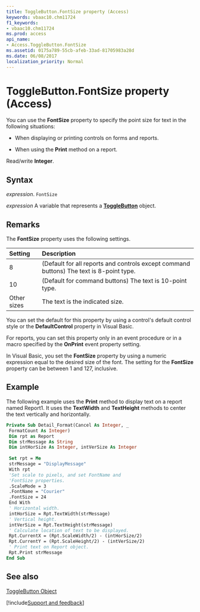 ```yaml
---
title: ToggleButton.FontSize property (Access)
keywords: vbaac10.chm11724
f1_keywords:
- vbaac10.chm11724
ms.prod: access
api_name:
- Access.ToggleButton.FontSize
ms.assetid: 0175a789-55cb-afeb-33ad-81705983a28d
ms.date: 06/08/2017
localization_priority: Normal
---
```



# ToggleButton.FontSize property (Access)

You can use the  **FontSize** property to specify the point size for text in the following situations:


- When displaying or printing controls on forms and reports.
    
- When using the  **Print** method on a report.
    

Read/write  **Integer**.


## Syntax

_expression_. `FontSize`

_expression_ A variable that represents a **[ToggleButton](Access.ToggleButton.md)** object.


## Remarks

The  **FontSize** property uses the following settings.



|Setting|Description|
|:-----|:-----|
|8|(Default for all reports and controls except command buttons) The text is 8-point type.|
|10|(Default for command buttons) The text is 10-point type.|
|Other sizes|The text is the indicated size.|

You can set the default for this property by using a control's default control style or the  **DefaultControl** property in Visual Basic.

For reports, you can set this property only in an event procedure or in a macro specified by the  **OnPrint** event property setting.

In Visual Basic, you set the  **FontSize** property by using a numeric expression equal to the desired size of the font. The setting for the **FontSize** property can be between 1 and 127, inclusive.


## Example

The following example uses the  **Print** method to display text on a report named Report1. It uses the **TextWidth** and **TextHeight** methods to center the text vertically and horizontally.


```vb
Private Sub Detail_Format(Cancel As Integer, _ 
 FormatCount As Integer) 
 Dim rpt as Report 
 Dim strMessage As String 
 Dim intHorSize As Integer, intVerSize As Integer 
 
 Set rpt = Me 
 strMessage = "DisplayMessage" 
 With rpt 
 'Set scale to pixels, and set FontName and 
 'FontSize properties. 
 .ScaleMode = 3 
 .FontName = "Courier" 
 .FontSize = 24 
 End With 
 ' Horizontal width. 
 intHorSize = Rpt.TextWidth(strMessage) 
 ' Vertical height. 
 intVerSize = Rpt.TextHeight(strMessage) 
 ' Calculate location of text to be displayed. 
 Rpt.CurrentX = (Rpt.ScaleWidth/2) - (intHorSize/2) 
 Rpt.CurrentY = (Rpt.ScaleHeight/2) - (intVerSize/2) 
 ' Print text on Report object. 
 Rpt.Print strMessage 
End Sub
```


## See also


[ToggleButton Object](Access.ToggleButton.md)

[!include[Support and feedback](~/includes/feedback-boilerplate.md)]